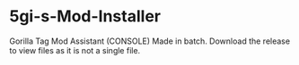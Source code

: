 # 5gi-s-Mod-Installer
Gorilla Tag Mod Assistant (CONSOLE)
Made in batch. Download the release to view files as it is not a single file.
